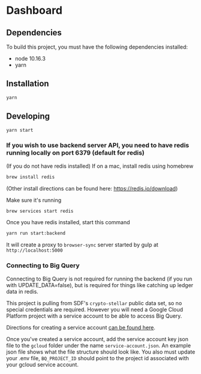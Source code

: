 # Dashboard

## Dependencies

To build this project, you must have the following dependencies installed:

- node 10.16.3
- yarn

## Installation

```sh
yarn
```

## Developing

```sh
yarn start
```

### If you wish to use backend server API, you need to have redis running locally on port 6379 (default for redis)

(If you do not have redis installed) If on a mac, install redis using homebrew

```sh
brew install redis
```

(Other install directions can be found here: https://redis.io/download)

Make sure it's running

```sh
brew services start redis
```

Once you have redis installed, start this command

```sh
yarn run start:backend
```

It will create a proxy to `browser-sync` server started by gulp at
`http://localhost:5000`

### Connecting to Big Query

Connecting to Big Query is not required for running the backend (if you run with
UPDATE_DATA=false), but is required for things like catching up ledger data in
redis.

This project is pulling from SDF's `crypto-stellar` public data set, so no
special credentials are required. However you will need a Google Cloud Platform
project with a service account to be able to access Big Query.

Directions for creating a service account
[can be found here](https://cloud.google.com/docs/authentication/getting-started).

Once you've created a service account, add the service account key json file to
the `gcloud` folder under the name `service-account.json`. An example json file
shows what the file structure should look like. You also must update your .env
file, `BQ_PROJECT_ID` should point to the project id associated with your gcloud
service account.

